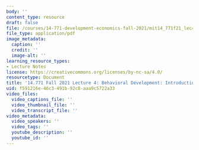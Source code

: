 ```yaml
---
body: ''
content_type: resource
draft: false
file: /courses/14-771-development-economics-fall-2021/mit14_771f21_lec4.pdf
file_type: application/pdf
image_metadata:
  caption: ''
  credit: ''
  image-alt: ''
learning_resource_types:
- Lecture Notes
license: https://creativecommons.org/licenses/by-nc-sa/4.0/
resourcetype: Document
title: '14.771 Fall 2021 Lecture 4: Behavioral Development: Introduction'
uid: f591216e-46c3-491b-92c8-aaa9c5722a33
video_files:
  video_captions_file: ''
  video_thumbnail_file: ''
  video_transcript_file: ''
video_metadata:
  video_speakers: ''
  video_tags: ''
  youtube_description: ''
  youtube_id: ''
---
```

